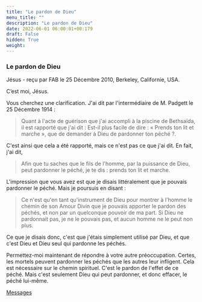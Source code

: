 ```yaml
---
title: "Le pardon de Dieu"
menu_title: ""
description: "Le pardon de Dieu"
date: 2022-06-01 06:00:01+00:179
draft: False
hidden: True
weight:
---
```

### Le pardon de Dieu

Jésus - reçu par FAB le 25 Décembre 2010, Berkeley, Californie, USA.

C’est moi, Jésus.

Vous cherchez une clarification. J'ai dit par l'intermédiaire de M. Padgett le 25 Décembre 1914 :

> Quant à l'acte de guérison que j'ai accompli à la piscine de Bethsaïda, il est rapporté que j'ai dit : Est-il plus facile de dire : « Prends ton lit et marche », que de demander à Dieu de pardonner ton péché ?.

C'est ainsi que cela a été rapporté, mais ce n'est pas ce que j'ai dit. En fait, j'ai dit,

> Afin que tu saches que le fils de l'homme, par la puissance de Dieu, peut pardonner le péché, je te dis : prends ton lit et marche.

L'impression que vous avez est que je disais littéralement que je pouvais pardonner le péché. Mais je poursuis en disant :

> Ce n'est qu'en tant qu'instrument de Dieu pour montrer à l'homme le chemin de son Amour Divin que je pouvais apporter le pardon des péchés, et non par un quelconque pouvoir de ma part. Si Dieu ne pardonnait pas, je ne le pouvais pas, et aucun homme ne le peut non plus.

Ce que je disais donc, c'est que j'étais simplement utilisé par Dieu, et que c'est Dieu et Dieu seul qui pardonne les péchés.

Permettez-moi maintenant de répondre à votre autre préoccupation. Certes, les mortels peuvent pardonner les péchés que les autres leur infligent. Cela est nécessaire sur le chemin spirituel. C'est le pardon de l'effet de ce péché. Mais c'est seulement Dieu qui peut pardonner, et donc effacer, le péché lui-même.

[Messages](/fr-contemporary-messages/fr-contemporary-messages-by-date-order/fr-contemporary-messages-2010)